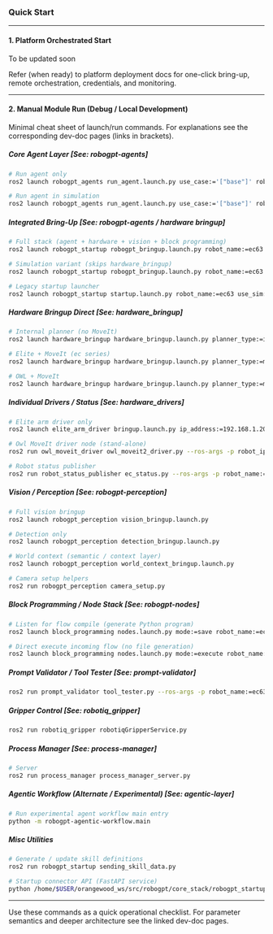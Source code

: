 ### Quick Start

---
#### 1. Platform Orchestrated Start
To be updated soon

Refer (when ready) to platform deployment docs for one-click bring-up, remote orchestration, credentials, and monitoring.

---
#### 2. Manual Module Run (Debug / Local Development)
Minimal cheat sheet of launch/run commands. For explanations see the corresponding dev-doc pages (links in brackets).

##### Core Agent Layer  [See: robogpt-agents]
```bash
# Run agent only
ros2 launch robogpt_agents run_agent.launch.py use_case:='["base"]' robot_name:=ec63 use_sim:=false robot_ip:=192.168.1.200 planner_type:=internal

# Run agent in simulation
ros2 launch robogpt_agents run_agent.launch.py use_case:='["base"]' robot_name:=ec63 use_sim:=true planner_type:=internal
```

##### Integrated Bring-Up  [See: robogpt-agents / hardware bringup]
```bash
# Full stack (agent + hardware + vision + block programming)
ros2 launch robogpt_startup robogpt_bringup.launch.py robot_name:=ec63 robot_ip:=192.168.1.200 use_sim:=false use_case:='["base"]' add_camera:=true add_gripper:=true enable_vision:=true planner_type:=internal

# Simulation variant (skips hardware_bringup)
ros2 launch robogpt_startup robogpt_bringup.launch.py robot_name:=ec63 use_sim:=true use_case:='["base"]' enable_vision:=true

# Legacy startup launcher
ros2 launch robogpt_startup startup.launch.py robot_name:=ec63 use_sim:=true use_case:=base vision_sim:=on
```

##### Hardware Bringup Direct  [See: hardware_bringup]
```bash
# Internal planner (no MoveIt)
ros2 launch hardware_bringup hardware_bringup.launch.py planner_type:=internal robot_name:=ec63 robot_ip:=192.168.1.200 add_camera:=true add_gripper:=true add_holder:=true

# Elite + MoveIt (ec series)
ros2 launch hardware_bringup hardware_bringup.launch.py planner_type:=moveit robot_name:=ec66 robot_ip:=192.168.1.200 auto_connect:=True moveit_delay:=5.0 add_camera:=true add_holder:=true

# OWL + MoveIt
ros2 launch hardware_bringup hardware_bringup.launch.py planner_type:=moveit robot_name:=owl68 robot_ip:=192.168.1.200 sampling_freq:=250 max_vel:=0.9 add_camera:=true
```

##### Individual Drivers / Status  [See: hardware_drivers]
```bash
# Elite arm driver only
ros2 launch elite_arm_driver bringup.launch.py ip_address:=192.168.1.200 arm_type:=ec66 add_camera:=true add_holder:=true

# Owl MoveIt driver node (stand-alone)
ros2 run owl_moveit_driver owl_moveit2_driver.py --ros-args -p robot_ip:=192.168.1.200 -p sampling_freq:=250 -p max_vel:=0.87

# Robot status publisher
ros2 run robot_status_publisher ec_status.py --ros-args -p robot_name:=ec63 -p robot_ip:=192.168.1.200 -p use_sim:=false
```

##### Vision / Perception  [See: robogpt-perception]
```bash
# Full vision bringup
ros2 launch robogpt_perception vision_bringup.launch.py

# Detection only
ros2 launch robogpt_perception detection_bringup.launch.py

# World context (semantic / context layer)
ros2 launch robogpt_perception world_context_bringup.launch.py

# Camera setup helpers
ros2 run robogpt_perception camera_setup.py
```

##### Block Programming / Node Stack  [See: robogpt-nodes]
```bash
# Listen for flow compile (generate Python program)
ros2 launch block_programming nodes.launch.py mode:=save robot_name:=ec63 robot_ip:=192.168.1.200 use_sim:=false

# Direct execute incoming flow (no file generation)
ros2 launch block_programming nodes.launch.py mode:=execute robot_name:=ec63 robot_ip:=192.168.1.200 use_sim:=false
```

##### Prompt Validator / Tool Tester  [See: prompt-validator]
```bash
ros2 run prompt_validator tool_tester.py --ros-args -p robot_name:=ec63 -p robot_ip:=192.168.1.200 -p use_sim:=false
```

##### Gripper Control  [See: robotiq_gripper]
```bash
ros2 run robotiq_gripper robotiqGripperService.py
```

##### Process Manager  [See: process-manager]
```bash
# Server
ros2 run process_manager process_manager_server.py
```

##### Agentic Workflow (Alternate / Experimental)  [See: agentic-layer]
```bash
# Run experimental agent workflow main entry
python -m robogpt-agentic-workflow.main
```

##### Misc Utilities
```bash
# Generate / update skill definitions
ros2 run robogpt_startup sending_skill_data.py

# Startup connector API (FastAPI service)
python /home/$USER/orangewood_ws/src/robogpt/core_stack/robogpt_startup/startup/connect_platform.py
```

---
Use these commands as a quick operational checklist. For parameter semantics and deeper architecture see the linked dev-doc pages.
